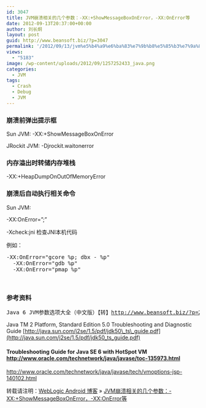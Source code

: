 ```yaml
---
id: 3047
title: JVM崩溃相关的几个参数：-XX:+ShowMessageBoxOnError，-XX:OnError等
date: 2012-09-13T20:37:00+00:00
author: 刘长炯
layout: post
guid: http://www.beansoft.biz/?p=3047
permalink: '/2012/09/13/jvm%e5%b4%a9%e6%ba%83%e7%9b%b8%e5%85%b3%e7%9a%84%e5%87%a0%e4%b8%aa%e5%8f%82%e6%95%b0%ef%bc%9a-xxshowmessageboxonerror%ef%bc%8c-xxonerror%e7%ad%89/'
views:
  - "5183"
image: /wp-content/uploads/2012/09/1257252433_java.png
categories:
  - JVM
tags:
  - Crash
  - Debug
  - JVM
---
```

### 崩溃前弹出提示框

Sun JVM: -XX:+ShowMessageBoxOnError

JRockit JVM: -Djrockit.waitonerror

### 内存溢出时转储内存堆栈

-XX:+HeapDumpOnOutOfMemoryError

### 崩溃后自动执行相关命令

Sun JVM:

-XX:OnError=”<cmd args>;<cmd args>”

-Xcheck:jni 检查JNI本机代码

例如：

<pre>-XX:OnError="gcore %p; dbx - %p"
  -XX:OnError="gdb %p"
  -XX:OnError="pmap %p"</pre>

<pre>&nbsp;</pre>

### 参考资料

<pre>Java 6 JVM参数选项大全（中文版）【转】<a title="http://www.beansoft.biz/?p=2923" href="http://www.beansoft.biz/?p=2923">http://www.beansoft.biz/?p=2923</a></pre>

Java TM 2 Platform, Standard Edition 5.0 Troubleshooting and Diagnostic Guide [http://java.sun.com/j2se/1.5/pdf/jdk50\_ts\_guide.pdf](http://java.sun.com/j2se/1.5/pdf/jdk50_ts_guide.pdf)

#### Troubleshooting Guide for Java SE 6 with HotSpot VM <http://www.oracle.com/technetwork/java/javase/toc-135973.html>

<http://www.oracle.com/technetwork/java/javase/tech/vmoptions-jsp-140102.html>

转载请注明：[WebLogic Android 博客](http://www.beansoft.biz) &raquo; [JVM崩溃相关的几个参数：-XX:+ShowMessageBoxOnError，-XX:OnError等](http://www.beansoft.biz/2012/09/13/jvm%e5%b4%a9%e6%ba%83%e7%9b%b8%e5%85%b3%e7%9a%84%e5%87%a0%e4%b8%aa%e5%8f%82%e6%95%b0%ef%bc%9a-xxshowmessageboxonerror%ef%bc%8c-xxonerror%e7%ad%89/)
